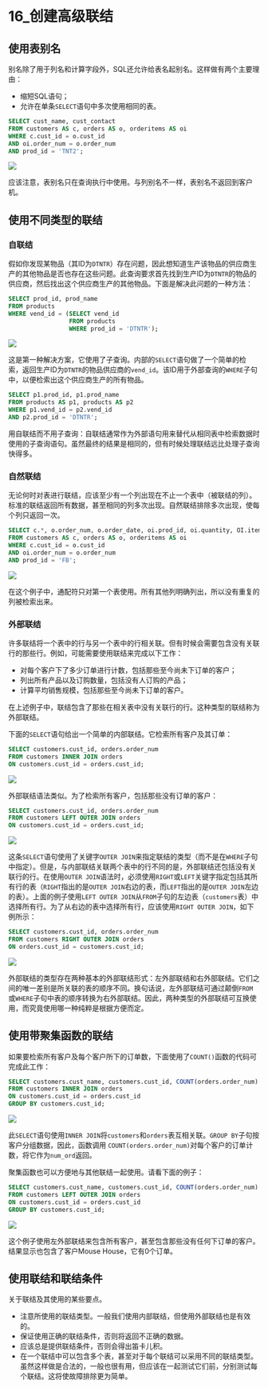 # 16_创建高级联结

## 使用表别名

别名除了用于列名和计算字段外，SQL还允许给表名起别名。这样做有两个主要理由：

- 缩短SQL语句；
- 允许在单条`SELECT`语句中多次使用相同的表。

```sql
SELECT cust_name, cust_contact
FROM customers AS c, orders AS o, orderitems AS oi
WHERE c.cust_id = o.cust_id
AND oi.order_num = o.order_num
AND prod_id = 'TNT2';
```

![](assets/imgs/Snipaste_2025-02-21_12-39-28.png)

应该注意，表别名只在查询执行中使用。与列别名不一样，表别名不返回到客户机。

## 使用不同类型的联结

### 自联结

假如你发现某物品（其ID为`DTNTR`）存在问题，因此想知道生产该物品的供应商生产的其他物品是否也存在这些问题。此查询要求首先找到生产ID为`DTNTR`的物品的供应商，然后找出这个供应商生产的其他物品。下面是解决此问题的一种方法：

```sql
SELECT prod_id, prod_name
FROM products
WHERE vend_id = (SELECT vend_id
                 FROM products
                 WHERE prod_id = 'DTNTR');
```

![](assets/imgs/Snipaste_2025-02-21_13-02-32.png)

这是第一种解决方案，它使用了子查询。内部的`SELECT`语句做了一个简单的检索，返回生产ID为`DTNTR`的物品供应商的`vend_id`。该ID用于外部查询的`WHERE`子句中，以便检索出这个供应商生产的所有物品。

```sql
SELECT p1.prod_id, p1.prod_name
FROM products AS p1, products AS p2
WHERE p1.vend_id = p2.vend_id
AND p2.prod_id = 'DTNTR';
```

用自联结而不用子查询：自联结通常作为外部语句用来替代从相同表中检索数据时使用的子查询语句。虽然最终的结果是相同的，但有时候处理联结远比处理子查询快得多。

### 自然联结

无论何时对表进行联结，应该至少有一个列出现在不止一个表中（被联结的列）。标准的联结返回所有数据，甚至相同的列多次出现。自然联结排除多次出现，使每个列只返回一次。

```sql
SELECT c.*, o.order_num, o.order_date, oi.prod_id, oi.quantity, OI.item_price
FROM customers AS c, orders AS o, orderitems AS oi
WHERE c.cust_id = o.cust_id
AND oi.order_num = o.order_num
AND prod_id = 'FB';
```

![](assets/imgs/Snipaste_2025-02-21_13-10-18.png)

在这个例子中，通配符只对第一个表使用。所有其他列明确列出，所以没有重复的列被检索出来。

### 外部联结

许多联结将一个表中的行与另一个表中的行相关联。但有时候会需要包含没有关联行的那些行。例如，可能需要使用联结来完成以下工作：

- 对每个客户下了多少订单进行计数，包括那些至今尚未下订单的客户；
- 列出所有产品以及订购数量，包括没有人订购的产品；
- 计算平均销售规模，包括那些至今尚未下订单的客户。

在上述例子中，联结包含了那些在相关表中没有关联行的行。这种类型的联结称为外部联结。

下面的`SELECT`语句给出一个简单的内部联结。它检索所有客户及其订单：

```sql
SELECT customers.cust_id, orders.order_num
FROM customers INNER JOIN orders
ON customers.cust_id = orders.cust_id;
```

![](assets/imgs/Snipaste_2025-02-21_13-13-40.png)

外部联结语法类似。为了检索所有客户，包括那些没有订单的客户：

```sql
SELECT customers.cust_id, orders.order_num
FROM customers LEFT OUTER JOIN orders
ON customers.cust_id = orders.cust_id;
```

![](assets/imgs/Snipaste_2025-02-21_13-14-41.png)

这条`SELECT`语句使用了关键字`OUTER JOIN`来指定联结的类型（而不是在`WHERE`子句中指定）。但是，与内部联结关联两个表中的行不同的是，外部联结还包括没有关联行的行。在使用`OUTER JOIN`语法时，必须使用`RIGHT`或`LEFT`关键字指定包括其所有行的表（`RIGHT`指出的是`OUTER JOIN`右边的表，而`LEFT`指出的是`OUTER JOIN`左边的表）。上面的例子使用`LEFT OUTER JOIN`从`FROM`子句的左边表（`customers`表）中选择所有行。为了从右边的表中选择所有行，应该使用`RIGHT OUTER JOIN`，如下例所示：

```sql
SELECT customers.cust_id, orders.order_num
FROM customers RIGHT OUTER JOIN orders
ON orders.cust_id = customers.cust_id;
```

![](assets/imgs/Snipaste_2025-02-21_13-16-47.png)

外部联结的类型存在两种基本的外部联结形式：左外部联结和右外部联结。它们之间的唯一差别是所关联的表的顺序不同。换句话说，左外部联结可通过颠倒`FROM`或`WHERE`子句中表的顺序转换为右外部联结。因此，两种类型的外部联结可互换使用，而究竟使用哪一种纯粹是根据方便而定。

## 使用带聚集函数的联结

如果要检索所有客户及每个客户所下的订单数，下面使用了`COUNT()`函数的代码可完成此工作：

```sql
SELECT customers.cust_name, customers.cust_id, COUNT(orders.order_num) AS num_ord
FROM customers INNER JOIN orders
ON customers.cust_id = orders.cust_id
GROUP BY customers.cust_id;
```

![](assets/imgs/Snipaste_2025-02-21_13-18-59.png)

此`SELECT`语句使用`INNER JOIN`将`customers`和`orders`表互相关联。`GROUP BY`子句按客户分组数据，因此，函数调用
`COUNT(orders.order_num)`对每个客户的订单计数，将它作为`num_ord`返回。

聚集函数也可以方便地与其他联结一起使用。请看下面的例子：

```sql
SELECT customers.cust_name, customers.cust_id, COUNT(orders.order_num) AS num_ord
FROM customers LEFT OUTER JOIN orders
ON customers.cust_id = orders.cust_id
GROUP BY customers.cust_id;
```

![](assets/imgs/Snipaste_2025-02-21_13-20-52.png)

这个例子使用左外部联结来包含所有客户，甚至包含那些没有任何下订单的客户。结果显示也包含了客户Mouse House，它有0个订单。

## 使用联结和联结条件

关于联结及其使用的某些要点。

- 注意所使用的联结类型。一般我们使用内部联结，但使用外部联结也是有效的。
- 保证使用正确的联结条件，否则将返回不正确的数据。
- 应该总是提供联结条件，否则会得出笛卡儿积。
- 在一个联结中可以包含多个表，甚至对于每个联结可以采用不同的联结类型。虽然这样做是合法的，一般也很有用，但应该在一起测试它们前，分别测试每个联结。这将使故障排除更为简单。
